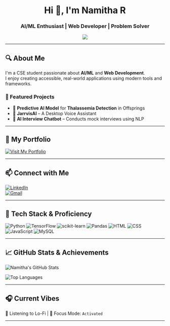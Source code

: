 <h1 align="center">Hi 👋, I'm Namitha R</h1>
<h3 align="center">AI/ML Enthusiast | Web Developer | Problem Solver</h3>

<p align="center">
  <img src="https://readme-typing-svg.demolab.com?font=Fira+Code&size=22&duration=4000&pause=1000&color=4CE0D2&center=true&vCenter=true&multiline=true&width=600&lines=Welcome+to+my+GitHub+Profile!;Always+Learning+%26+Building!;Let's+Connect+and+Collaborate."/>
</p>

---

## 🔍 About Me

I'm a CSE student passionate about **AI/ML** and **Web Development**.  
I enjoy creating accessible, real-world applications using modern tools and frameworks.

### 🧠 Featured Projects
- 🧬 **Predictive AI Model** for **Thalassemia Detection** in Offsprings  
- 🤖 **JarrvisAI** – A Desktop Voice Assistant  
- 💬 **AI Interview Chatbot** – Conducts mock interviews using NLP

---

## 🔗 My Portfolio  
[![Visit My Portfolio](https://img.shields.io/badge/CLICK%20HERE-View%20Portfolio-brightgreen?style=for-the-badge)](https://github.com/namitha2526/Portfolio)

---

## 📫 Connect with Me

[![LinkedIn](https://img.shields.io/badge/LinkedIn-Connect-blue?logo=linkedin&style=for-the-badge)](https://www.linkedin.com/in/namitha-r-b52799310/)  
[![Gmail](https://img.shields.io/badge/Email-Contact-red?logo=gmail&style=for-the-badge)](mailto:nnnamitha26@gmaiil.com)

---

## 🧰 Tech Stack & Proficiency

![Python](https://img.shields.io/badge/Python-85%25-yellow?style=flat&logo=python)
![TensorFlow](https://img.shields.io/badge/TensorFlow-75%25-orange?style=flat&logo=tensorflow)
![scikit-learn](https://img.shields.io/badge/scikit--learn-80%25-yellow?style=flat&logo=scikitlearn)
![Pandas](https://img.shields.io/badge/Pandas-80%25-lightgrey?style=flat&logo=pandas)
![HTML](https://img.shields.io/badge/HTML-75%25-orange?style=flat&logo=html5)
![CSS](https://img.shields.io/badge/CSS-70%25-blue?style=flat&logo=css3)
![JavaScript](https://img.shields.io/badge/JavaScript-70%25-yellow?style=flat&logo=javascript)
![MySQL](https://img.shields.io/badge/MySQL-65%25-lightblue?style=flat&logo=mysql)

---

## 📈 GitHub Stats & Achievements

![Namitha's GitHub Stats](https://github-readme-stats.vercel.app/api?username=namitha2526&show_icons=true&theme=tokyonight)

![Top Languages](https://github-readme-stats.vercel.app/api/top-langs/?username=namitha2526&layout=compact&theme=tokyonight)

---

## 🎧 Current Vibes
🎵 Listening to Lo-Fi | 🔁 Focus Mode: `Activated`

---
